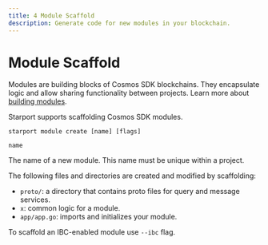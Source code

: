 ```yaml
---
title: 4 Module Scaffold
description: Generate code for new modules in your blockchain.
---
```


# Module Scaffold

Modules are building blocks of Cosmos SDK blockchains. They encapsulate logic and allow sharing functionality between projects. Learn more about [building modules](https://docs.cosmos.network/master/building-modules/intro.html).

Starport supports scaffolding Cosmos SDK modules.

```
starport module create [name] [flags]
```

`name`

The name of a new module. This name must be unique within a project.

The following files and directories are created and modified by scaffolding:

- `proto/`: a directory that contains proto files for query and message services.
- `x`: common logic for a module.
- `app/app.go`: imports and initializes your module.

To scaffold an IBC-enabled module use `--ibc` flag. <!-- Learn more about Starport features related to IBC. -->
